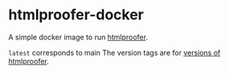 # htmlproofer-docker

A simple docker image to run [htmlproofer](https://github.com/gjtorikian/html-proofer).

`latest` corresponds to main
The version tags are for [versions of htmlproofer](https://rubygems.org/gems/html-proofer/versions).